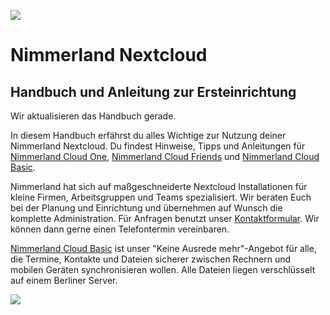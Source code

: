 [](https://nimmerland.de/nimmerland-cloud-basic.html)![](https://lehre.nimmerland.de/index.php/s/U1L66bGV74qWg3L/download)

# Nimmerland Nextcloud
## Handbuch und Anleitung zur Ersteinrichtung

<div class="alert alert-warning">
Wir aktualisieren das Handbuch gerade. 
</div>

In diesem Handbuch erfährst du alles Wichtige zur Nutzung deiner Nimmerland Nextcloud. Du findest Hinweise, Tipps und Anleitungen für [Nimmerland Cloud One](https://nimmerland.de/nimmerland-cloud-team.html), [Nimmerland Cloud Friends](https://nimmerland.de/nimmerland-cloud-friends-family.html) und [Nimmerland Cloud Basic](https://nimmerland.de/nimmerland-cloud-basic.html).

Nimmerland hat sich auf maßgeschneiderte Nextcloud Installationen für kleine Firmen, Arbeitsgruppen und Teams spezialisiert. Wir beraten Euch bei der Planung und Einrichtung und übernehmen auf Wunsch die komplette Administration. Für Anfragen benutzt unser [Kontaktformular](https://nimmerland.de/kontakt.html). Wir können dann gerne einen Telefontermin vereinbaren.

[Nimmerland Cloud Basic](https://nimmerland.de/nimmerland-cloud-basic.html) ist unser "Keine Ausrede mehr"-Angebot für alle, die Termine, Kontakte und Dateien sicherer zwischen Rechnern und mobilen Geräten synchronisieren wollen. Alle Dateien liegen verschlüsselt auf einem Berliner Server.


![](https://lehre.nimmerland.de/index.php/s/Nf1QVzpKC4eQTz4/download)


